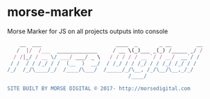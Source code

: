 # morse-marker
Morse Marker for JS on all projects outputs into console

```javascript
    __  ___                        ____  _       _ __        __
   /  |/  /___  _____________     / __ \(_)___ _(_) /_____ _/ /
  / /|_/ / __ \/ ___/ ___/ _ \   / / / / / __ `/ / __/  __`/ /
 / /  / / /_/ / /  (__  )  __/  / /_/ / / /_/ / / /_/ /_/ / /
/_/  /_/\____/_/  /____/\___/  /_____/_/\__, /_/\__/\__,_/_/
                                       /____/

SITE BUILT BY MORSE DIGITAL © 2017- http://morsedigital.com
```
